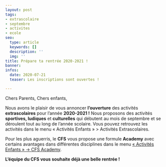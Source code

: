 ```yaml
---
layout: post
tags:
- extrascolaire
- septembre
- activites
- ecole
seo:
  type: article
  keywords: []
  description: ''
  img: ''
title: Prépare ta rentrée 2020-2021 !
banner: 
infos:
  date: 2020-07-21
  teaser: Les inscriptions sont ouvertes !

---
```

Chers Parents, Chers enfants,

Nous avons le plaisir de vous annoncer **l’ouverture** des activités **extrascolaires** pour l’année **2020-2021 !** Nous proposons des activités **sportives, ludiques** et **culturelles** qui débutent au mois de septembre et se déroulent tout au long de l’année scolaire. Vous pouvez retrouvez les activités dans le menu « Activités Enfants » > Activités Extrascolaires.

Pour les plus aguerris, le **CFS** vous propose une formule **Academy** avec certains avantages dans différentes disciplines dans le menu [« Activités Enfants » -> CFS Academy](https://www.lecfs.be/activites/cfs_academy/).

**L’équipe du CFS vous souhaite déjà une belle rentrée !**